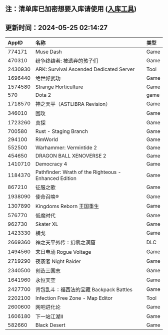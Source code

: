 ## 注：清单库已加密想要入库请使用 ([入库工具](https://github.com/BlankTMing/ManifestAutoUpdate/releases))

## 更新时间：2024-05-25 02:14:27
| AppID | 名称 | 类型  |
| :-------------------- | :----------------------------- | :----------- |
| 774171 | Muse Dash| Game |
| 470310 | 纷争终结者: 被遗弃的孩子们| Game |
| 2430930 | ARK: Survival Ascended Dedicated Server| Tool |
| 1696440 | 绝世好武功| Game |
| 1574580 | Strange Horticulture| Game |
| 570 | Dota 2| game |
| 1718570 | 神之天平（ASTLIBRA Revision）| Game |
| 346010 | 围攻| Game |
| 1723260 | 真探| Game |
| 700580 | Rust - Staging Branch| Game |
| 294100 | RimWorld| Game |
| 552500 | Warhammer: Vermintide 2| Game |
| 454650 | DRAGON BALL XENOVERSE 2| Game |
| 1410710 | Democracy 4| Game |
| 1184370 | Pathfinder: Wrath of the Righteous - Enhanced Edition| Game |
| 867210 | 征服之歌| Game |
| 1938090 | 使命召唤®| Game |
| 1307890 | Kingdoms Reborn 王国重生| Game |
| 576770 | 低魔时代| Game |
| 962730 | Skater XL| Game |
| 1423330 | 横戈| Game |
| 2669360 | 神之天平外传：幻雾之洞窟| DLC |
| 1494560 | 末日电涌 Rogue Voltage| Game |
| 2719290 | 夜袭者 Night Raider| Game |
| 2340500 |  创造三国志| Game |
| 1641960 | 永恒天空| Game |
| 2427700 | 背包乱斗：福西法的宝藏 Backpack Battles| Game |
| 2202100 | Infection Free Zone - Map Editor| Tool |
| 2600600 | 网吧进化论| Game |
| 1606180 | 下一站江湖Ⅱ| Game |
| 582660 | Black Desert| Game |
